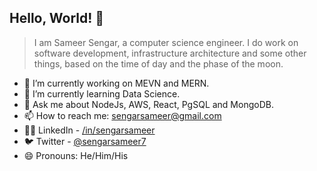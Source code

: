 ## Hello, World! 🙂

> <p>I am Sameer Sengar, a computer science engineer. I do work on software development, infrastructure architecture and some other things, based on the time of day and the phase of the moon.</p>

<!--
**sengarsameer/sengarsameer** is a ✨ _special_ ✨ repository because its `README.md` (this file) appears on your GitHub profile.

Here are some ideas to get you started:

-->

- 🔭 I’m currently working on MEVN and MERN.
- 🌱 I’m currently learning Data Science.
- 💬 Ask me about NodeJs, AWS, React, PgSQL and MongoDB.
- 📫 How to reach me: sengarsameer@gmail.com
- 👨‍💼 LinkedIn - [/in/sengarsameer](https://www.linkedin.com/in/sengarsameer/)
- 🐦 Twitter - [@sengarsameer7](https://mobile.twitter.com/sengarsameer7)
- 😄 Pronouns: He/Him/His
<!-- - ⚡ Fun fact: ... -->
<!-- - 👯 I’m looking to collaborate on Adobe. -->
<!-- - 🤔 I’m looking for help with ... -->

